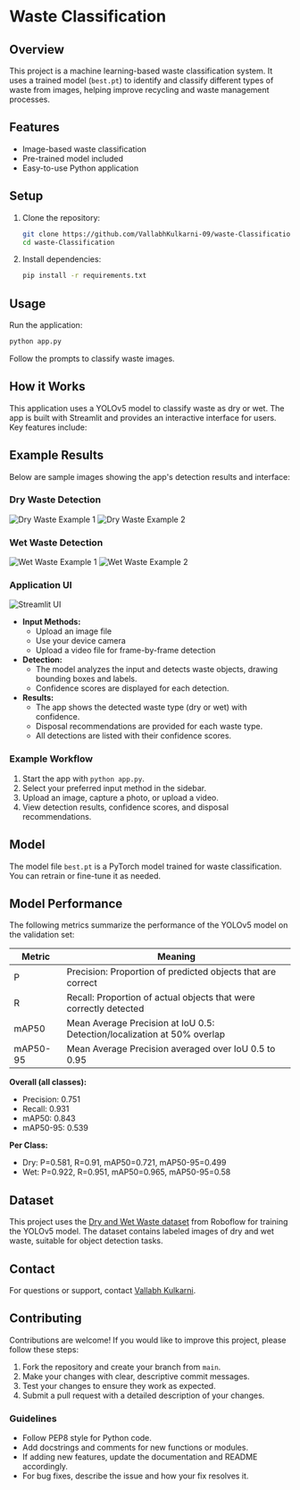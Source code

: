 # Waste Classification

## Overview
This project is a machine learning-based waste classification system. It uses a trained model (`best.pt`) to identify and classify different types of waste from images, helping improve recycling and waste management processes.

## Features
- Image-based waste classification
- Pre-trained model included
- Easy-to-use Python application

## Setup
1. Clone the repository:
   ```bash
   git clone https://github.com/VallabhKulkarni-09/waste-Classification.git
   cd waste-Classification
   ```
2. Install dependencies:
   ```bash
   pip install -r requirements.txt
   ```

## Usage
Run the application:
```bash
python app.py
```
Follow the prompts to classify waste images.


## How it Works
This application uses a YOLOv5 model to classify waste as dry or wet. The app is built with Streamlit and provides an interactive interface for users. Key features include:

## Example Results
Below are sample images showing the app's detection results and interface:

### Dry Waste Detection
![Dry Waste Example 1](examples/dry%201.png)
![Dry Waste Example 2](examples/dry%202.png)

### Wet Waste Detection
![Wet Waste Example 1](examples/wet%201.png)
![Wet Waste Example 2](examples/wet%202.png)

### Application UI
![Streamlit UI](examples/streamlit%20UI.png)

- **Input Methods:**
  - Upload an image file
  - Use your device camera
  - Upload a video file for frame-by-frame detection
- **Detection:**
  - The model analyzes the input and detects waste objects, drawing bounding boxes and labels.
  - Confidence scores are displayed for each detection.
- **Results:**
  - The app shows the detected waste type (dry or wet) with confidence.
  - Disposal recommendations are provided for each waste type.
  - All detections are listed with their confidence scores.

### Example Workflow
1. Start the app with `python app.py`.
2. Select your preferred input method in the sidebar.
3. Upload an image, capture a photo, or upload a video.
4. View detection results, confidence scores, and disposal recommendations.

## Model
The model file `best.pt` is a PyTorch model trained for waste classification. You can retrain or fine-tune it as needed.

## Model Performance
The following metrics summarize the performance of the YOLOv5 model on the validation set:

| Metric    | Meaning                                                                 |
|----------|-------------------------------------------------------------------------|
| P        | Precision: Proportion of predicted objects that are correct              |
| R        | Recall: Proportion of actual objects that were correctly detected        |
| mAP50    | Mean Average Precision at IoU 0.5: Detection/localization at 50% overlap|
| mAP50-95 | Mean Average Precision averaged over IoU 0.5 to 0.95                    |

**Overall (all classes):**
- Precision: 0.751
- Recall: 0.931
- mAP50: 0.843
- mAP50-95: 0.539

**Per Class:**
- Dry: P=0.581, R=0.91, mAP50=0.721, mAP50-95=0.499
- Wet: P=0.922, R=0.951, mAP50=0.965, mAP50-95=0.58

## Dataset
This project uses the [Dry and Wet Waste dataset](https://universe.roboflow.com/bhushan-kinge/dry-and-wet-waste) from Roboflow for training the YOLOv5 model. The dataset contains labeled images of dry and wet waste, suitable for object detection tasks.

## Contact
For questions or support, contact [Vallabh Kulkarni](mailto:vallabhkulkarni028@gmail.com).

## Contributing
Contributions are welcome! If you would like to improve this project, please follow these steps:

1. Fork the repository and create your branch from `main`.
2. Make your changes with clear, descriptive commit messages.
3. Test your changes to ensure they work as expected.
4. Submit a pull request with a detailed description of your changes.

### Guidelines
- Follow PEP8 style for Python code.
- Add docstrings and comments for new functions or modules.
- If adding new features, update the documentation and README accordingly.
- For bug fixes, describe the issue and how your fix resolves it.
